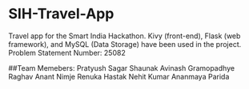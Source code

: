 # SIH-Travel-App
Travel app for the Smart India Hackathon. 
Kivy (front-end), Flask (web framework), and MySQL (Data Storage) have been used in the project. 
Problem Statement Number: 25082

##Team Memebers:
Pratyush Sagar
Shaunak Avinash Gramopadhye
Raghav Anant Nimje
Renuka Hastak
Nehit Kumar
Ananmaya Parida